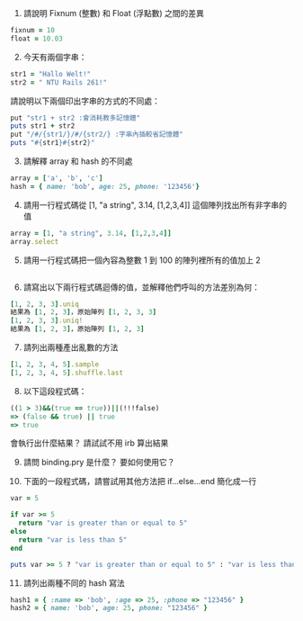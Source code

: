 1. 請說明 Fixnum (整數) 和 Float (浮點數) 之間的差異
  ```ruby
  fixnum = 10
  float = 10.03
  ```

2. 今天有兩個字串：
  ```ruby
  str1 = "Hallo Welt!"
  str2 = " NTU Rails 261!"
  ```
請說明以下兩個印出字串的方式的不同處：
  ```ruby
  put "str1 + str2 :會消耗教多記憶體"
  puts str1 + str2
  put "/#/{str1/}/#/{str2/} :字串內插較省記憶體"
  puts "#{str1}#{str2}"
  ```

3. 請解釋 array 和 hash 的不同處
  ```ruby
  array = ['a', 'b', 'c']
  hash = { name: 'bob', age: 25, phone: '123456'}
  ```

4. 請用一行程式碼從 [1, "a string", 3.14, [1,2,3,4]] 這個陣列找出所有非字串的值
  ```ruby
  array = [1, "a string", 3.14, [1,2,3,4]]
  array.select
  ```

5. 請用一行程式碼把一個內容為整數 1 到 100 的陣列裡所有的值加上 2
  ```ruby
  ```

6. 請寫出以下兩行程式碼迴傳的值，並解釋他們呼叫的方法差別為何：
  ```ruby
  [1, 2, 3, 3].uniq
  結果為 [1, 2, 3]，原始陣列 [1, 2, 3, 3]
  [1, 2, 3, 3].uniq!
  結果為 [1, 2, 3]，原始陣列 [1, 2, 3]
  ```

7. 請列出兩種產出亂數的方法
  ```ruby
  [1, 2, 3, 4, 5].sample
  [1, 2, 3, 4, 5].shuffle.last
  ```

8. 以下這段程式碼：
  ```ruby
  ((1 > 3)&&(true == true))||(!!!false)
  => (false && true) || true
  => true
  ```
  會執行出什麼結果？ 請試試不用 irb 算出結果

9. 請問 binding.pry 是什麼？ 要如何使用它？


10. 下面的一段程式碼，請嘗試用其他方法把 if...else...end 簡化成一行

  ```ruby
  var = 5

  if var >= 5
    return "var is greater than or equal to 5"
  else
    return "var is less than 5"
  end

  puts var >= 5 ? "var is greater than or equal to 5" : "var is less than 5"
  ```

11. 請列出兩種不同的 hash 寫法
  ```ruby
  hash1 = { :name => 'bob', :age => 25, :phone => "123456" }
  hash2 = { name: 'bob', age: 25, phone: "123456" }
  ```
